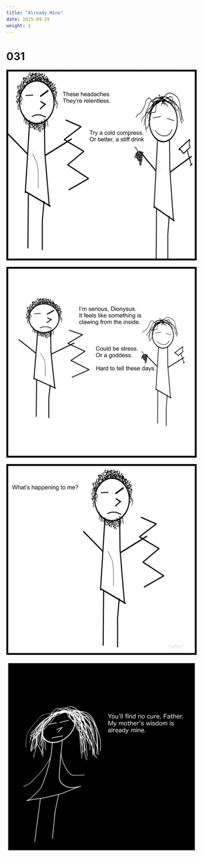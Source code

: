 ```yaml
---
title: "Already Mine"
date: 2025-09-29
weight: 1
---
```


# 031

<img class = 'comic' src='/assets/cartoon/031/031-01.jpg'> <br />

<img class = 'comic' src='/assets/cartoon/031/031-02.jpg'> <br />

<img class = 'comic' src='/assets/cartoon/031/031-03.jpg'> <br />

<img class = 'comic' src='/assets/cartoon/031/031-04.jpg'>




